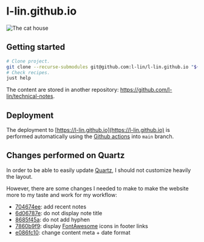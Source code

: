 # l-lin.github.io

![The cat house](http://pixeljoint.com/files/icons/full/sapxong2.gif)

## Getting started

```bash
# Clone project.
git clone --recurse-submodules git@github.com:l-lin/l-lin.github.io "${HOME}/perso/l-lin.github.io"
# Check recipes.
just help
```

The content are stored in another repository: https://github.com/l-lin/technical-notes.

## Deployment

The deployment to [https://l-lin.github.io](https://l-lin.github.io) is performed automatically
using the [Github actions](.github/workflows/deploy.yaml) into `main` branch.

## Changes performed on Quartz

In order to be able to easily update [Quartz](https://github.com/jackyzha0/quartz), I should not customize heavily the layout.

However, there are some changes I needed to make to make the website more to my taste and work for my workflow:

- [704674ee](https://github.com/l-lin/l-lin.github.io/commit/704674ee966cbc989f06f37beaafb86edddd594f): add recent notes
- [6d06787e](https://github.com/l-lin/l-lin.github.io/commit/6d06787e66b6d24dda67fbd9e820a3102fd5c7c3): do not display note title
- [8685f45a](https://github.com/l-lin/l-lin.github.io/commit/8685f45a37bbf228b8526e4bc181107db1e0599b): do not add hyphen
- [7860b9f9](https://github.com/l-lin/l-lin.github.io/commit/7860b9f9d5fc2df4f3fd13010647b0f0720b79ab): display [FontAwesome](https://fontawesome.com/) icons in footer links
- [e086fc10](https://github.com/l-lin/l-lin.github.io/commit/e086fc10ce91ffb793e1e33a43a73fbb48331d98): change content meta + date format

